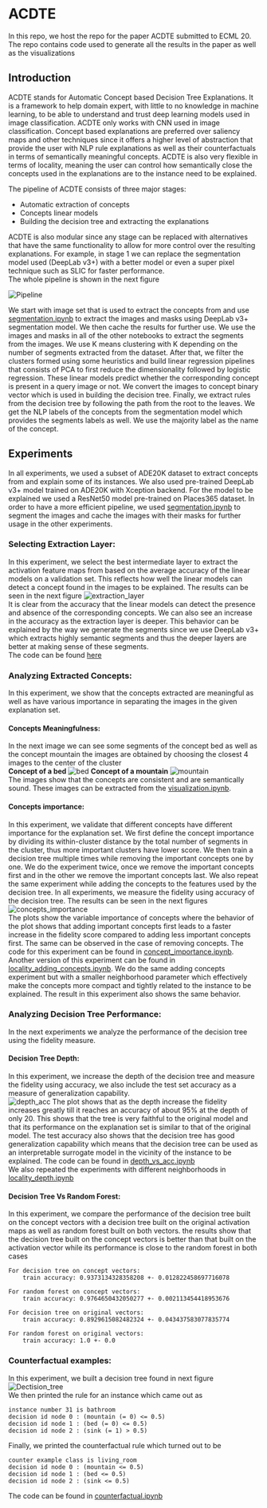 # ACDTE
In this repo, we host the repo for the paper ACDTE submitted to ECML 20. The repo contains code used to generate all the results in the paper as well as the visualizations

## Introduction
ACDTE stands for Automatic Concept based Decision Tree Explanations. It is a framework to help domain expert, with little to no knowledge in machine learning, to be able to understand and trust deep learning models used in image classification. ACDTE only works with CNN used in image classification. Concept based explanations are preferred over saliency maps and other techniques since it offers a higher level of abstraction that provide the user with NLP rule explanations as well as their counterfactuals in terms of semantically meaningful concepts. ACDTE is also very flexible in terms of locality, meaning the user can control how semantically close the concepts used in the explanations are to the instance need to be explained.  
  
The pipeline of ACDTE consists of three major stages:
-	Automatic extraction of concepts
- Concepts linear models
- Building the decision tree and extracting the explanations
  
ACDTE is also modular since any stage can be replaced with alternatives that have the same functionality to allow for more control over the resulting explanations. For example, in stage 1 we can replace the segmentation model used (DeepLab v3+) with a better model or even a super pixel technique such as SLIC for faster performance.  
The whole pipeline is shown in the next figure  
  
![Pipeline](https://i.imgur.com/K5moKJ3.png)  
  
We start with image set that is used to extract the concepts from and use [segmentation.ipynb](https://github.com/DataSystemsGroupUT/ACDTE/blob/master/experiments/segmentation.ipynb) to extract the images and masks using DeepLab v3+ segmentation model. We then cache the results for further use. We use the images and masks in all of the other notebooks to extract the segments from the images. We use K means clustering with K depending on the number of segments extracted from the dataset. After that, we filter the clusters formed using some heuristics and build linear regression pipelines that consists of PCA to first reduce the dimensionality followed by logistic regression. These linear models predict whether the corresponding concept is present in a query image or not. We convert the images to concept binary vector which is used in building the decision tree. Finally, we extract rules from the decision tree by following the path from the root to the leaves. We get the NLP labels of the concepts from the segmentation model which provides the segments labels as well. We use the majority label as the name of the concept.  
  
## Experiments
In all experiments, we used a subset of ADE20K dataset to extract concepts from and explain some of its instances. We also used pre-trained DeepLab v3+ model trained on ADE20K with Xception backend. For the model to be explained we used a ResNet50 model pre-trained on Places365 dataset. In order to have a more efficient pipeline, we used [segmentation.ipynb](https://github.com/DataSystemsGroupUT/ACDTE/blob/master/experiments/segmentation.ipynb) to segment the images and cache the images with their masks for further usage in the other experiments. 
### Selecting Extraction Layer:
In this experiment, we select the best intermediate layer to extract the activation feature maps from based on the average accuracy of the linear models on a validation set. This reflects how well the linear models can detect a concept found in the images to be explained. The results can be seen in the next figure ![extraction_layer](https://i.imgur.com/DCd129t.png)  
It is clear from the accuracy that the linear models can detect the presence and absence of the corresponding concepts. We can also see an increase in the accuracy as the extraction layer is deeper. This behavior can be explained by the way we generate the segments since we use DeepLab v3+ which extracts highly semantic segments and thus the deeper layers are better at making sense of these segments.  
The code can be found [here](https://github.com/DataSystemsGroupUT/ACDTE/blob/master/experiments/selecting_extraction_layer.ipynb)  
  
### Analyzing Extracted Concepts:
In this experiment, we show that the concepts extracted are meaningful as well as have various importance in separating the images in the given explanation set.  
#### Concepts Meaningfulness:
In the next image we can see some segments of the concept bed as well as the concept mountain the images are obtained by choosing the closest 4 images to the center of the cluster  
**Concept of a bed**
![bed](https://i.imgur.com/JCBCOOQ.png)
**Concept of a mountain**
![mountain](https://i.imgur.com/nBFGBQL.png)  
The images show that the concepts are consistent and are semantically sound. These images can be extracted from the [visualization.ipynb](https://github.com/DataSystemsGroupUT/ACDTE/blob/master/experiments/Visualization.ipynb).  
#### Concepts importance:
In this experiment, we validate that different concepts have different importance for the explanation set. We first define the concept importance by dividing its within-cluster distance by the total number of segments in the cluster, thus more important clusters have lower score. We then train a decision tree multiple times while removing the important concepts one by one. We do the experiment twice, once we remove the important concepts first and in the other we remove the important concepts last. We also repeat the same experiment while adding the concepts to the features used by the decision tree. In all experiments, we measure the fidelity using accuracy of the decision tree. The results can be seen in the next figures  
![concepts_importance](https://i.imgur.com/S92yXRO.png)  
The plots show the variable importance of concepts where the behavior of the plot shows that adding important concepts first leads to a faster increase in the fidelity score compared to adding less important concepts first. The same can be observed in the case of removing concepts. The code for this experiment can be found in [concept_importance.ipynb](https://github.com/DataSystemsGroupUT/ACDTE/blob/master/experiments/concept_importance.ipynb).  
Another version of this experiment can be found in [locality_adding_concepts.ipynb](https://github.com/DataSystemsGroupUT/ACDTE/blob/master/experiments/locality_adding_concepts.ipynb). We do the same adding concepts experiment but with a smaller neighborhood parameter which effectively make the concepts more compact and tightly related to the instance to be explained. The result in this experiment also shows the same behavior.  
### Analyzing Decision Tree Performance:
In the next experiments we analyze the performance of the decision tree using the fidelity measure.  
#### Decision Tree Depth:
In this experiment, we increase the depth of the decision tree and measure the fidelity using accuracy, we also include the test set accuracy as a measure of generalization capability.  
![depth_acc](https://i.imgur.com/FVv50HW.png)
The plot shows that as the depth increase the fidelity increases greatly till it reaches an accuracy of about 95% at the depth of only 20. This shows that the tree is very faithful to the original model and that its performance on the explanation set is similar to that of the original model. The test accuracy also shows that the decision tree has good generalization capability which means that the decision tree can be used as an interpretable surrogate model in the vicinity of the instance to be explained. The code can be found in [depth_vs_acc.ipynb](https://github.com/DataSystemsGroupUT/ACDTE/blob/master/experiments/depth_vs_acc.ipynb)  
We also repeated the experiments with different neighborhoods in [locality_depth.ipynb](https://github.com/DataSystemsGroupUT/ACDTE/blob/master/experiments/locality_depth.ipynb)  
#### Decision Tree Vs Random Forest:
In this experiment, we compare the performance of the decision tree built on the concept vectors with a decision tree built on the original activation maps as well as random forest built on both vectors. the results show that the decision tree built on the concept vectors is better than that built on the activation vector while its performance is close to the random forest in both cases  
```
For decision tree on concept vectors:
	train accuracy: 0.9373134328358208 +- 0.012822458697716078

For random forest on concept vectors:
	train accuracy: 0.9764650432050277 +- 0.002113454418953676

For decision tree on original vectors:
	train accuracy: 0.8929615082482324 +- 0.043437583077835774

For random forest on original vectors:
	train accuracy: 1.0 +- 0.0
```
  
### Counterfactual examples:
In this experiment, we built a decision tree found in next figure  
![Dectision_tree](https://i.imgur.com/aP3dNux.png)  
We then printed the rule for an instance which came out as  
```
instance number 31 is bathroom
decision id node 0 : (mountain (= 0) <= 0.5)
decision id node 1 : (bed (= 0) <= 0.5)
decision id node 2 : (sink (= 1) > 0.5)
```
Finally, we printed the counterfactual rule which turned out to be 
```
counter example class is living_room
decision id node 0 : (mountain <= 0.5)
decision id node 1 : (bed <= 0.5)
decision id node 2 : (sink <= 0.5)
```
The code can be found in [counterfactual.ipynb](https://github.com/DataSystemsGroupUT/ACDTE/blob/master/experiments/counterfactual.ipynb)
